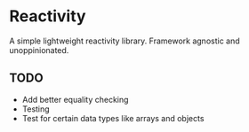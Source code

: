 # Reactivity
A simple lightweight reactivity library. Framework agnostic and unoppinionated.


## TODO
- Add better equality checking
- Testing
- Test for certain data types like arrays and objects

